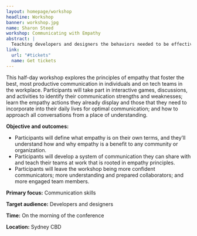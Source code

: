 ```yaml
---
layout: homepage/workshop
headline: Workshop
banner: workshop.jpg
name: Sharon Steed
workshop: Communicating with Empathy
abstract: |
  Teaching developers and designers the behaviors needed to be effective communicators and optimal collaborators.
link:
  url: "#tickets"
  name: Get tickets
---
```


This half-day workshop explores the principles of empathy that foster the best, most  productive communication in individuals and on tech teams in the
workplace.
Participants will take part in interactive games, discussions, and activities to identify their communication strengths and weaknesses; learn the empathy
actions they already display and those that they need to incorporate into their daily lives for optimal communication; and how to approach all conversations
from a place of understanding.

**Objective and outcomes:**
- Participants will define what empathy is on their own terms, and they’ll understand how and why empathy is a benefit to any community or organization.
- Participants will develop a system of communication they can share with and teach their teams at work that is rooted in empathy principles.
- Participants will leave the workshop being more confident communicators; more understanding and prepared collaborators; and more engaged team members.

**Primary focus:** Communication skills

**Target audience:** Developers and designers

**Time:** On the morning of the conference

**Location:** Sydney CBD
